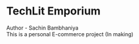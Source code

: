 # TechLit Emporium
Author - Sachin Bambhaniya <br>
This is a personal E-commerce project (In making)
